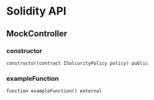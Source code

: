 # Solidity API

## MockController

### constructor

```solidity
constructor(contract ISolcurityPolicy policy) public
```

### exampleFunction

```solidity
function exampleFunction() external
```

